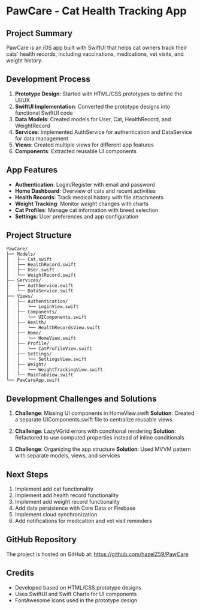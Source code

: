 # PawCare - Cat Health Tracking App

## Project Summary

PawCare is an iOS app built with SwiftUI that helps cat owners track their cats' health records, including vaccinations, medications, vet visits, and weight history.

## Development Process

1. **Prototype Design**: Started with HTML/CSS prototypes to define the UI/UX
2. **SwiftUI Implementation**: Converted the prototype designs into functional SwiftUI code
3. **Data Models**: Created models for User, Cat, HealthRecord, and WeightRecord
4. **Services**: Implemented AuthService for authentication and DataService for data management
5. **Views**: Created multiple views for different app features
6. **Components**: Extracted reusable UI components

## App Features

- **Authentication**: Login/Register with email and password
- **Home Dashboard**: Overview of cats and recent activities
- **Health Records**: Track medical history with file attachments
- **Weight Tracking**: Monitor weight changes with charts
- **Cat Profiles**: Manage cat information with breed selection
- **Settings**: User preferences and app configuration

## Project Structure

```
PawCare/
├── Models/
│   ├── Cat.swift
│   ├── HealthRecord.swift
│   ├── User.swift
│   └── WeightRecord.swift
├── Services/
│   ├── AuthService.swift
│   └── DataService.swift
├── Views/
│   ├── Authentication/
│   │   └── LoginView.swift
│   ├── Components/
│   │   └── UIComponents.swift
│   ├── Health/
│   │   └── HealthRecordsView.swift
│   ├── Home/
│   │   └── HomeView.swift
│   ├── Profile/
│   │   └── CatProfileView.swift
│   ├── Settings/
│   │   └── SettingsView.swift
│   ├── Weight/
│   │   └── WeightTrackingView.swift
│   └── MainTabView.swift
└── PawCareApp.swift
```

## Development Challenges and Solutions

1. **Challenge**: Missing UI components in HomeView.swift
   **Solution**: Created a separate UIComponents.swift file to centralize reusable views

2. **Challenge**: LazyVGrid errors with conditional rendering
   **Solution**: Refactored to use computed properties instead of inline conditionals

3. **Challenge**: Organizing the app structure
   **Solution**: Used MVVM pattern with separate models, views, and services

## Next Steps

1. Implement add cat functionality
2. Implement add health record functionality
3. Implement add weight record functionality
4. Add data persistence with Core Data or Firebase
5. Implement cloud synchronization
6. Add notifications for medication and vet visit reminders

## GitHub Repository

The project is hosted on GitHub at: https://github.com/hazelZ59/PawCare

## Credits

- Developed based on HTML/CSS prototype designs
- Uses SwiftUI and Swift Charts for UI components
- FontAwesome icons used in the prototype design

